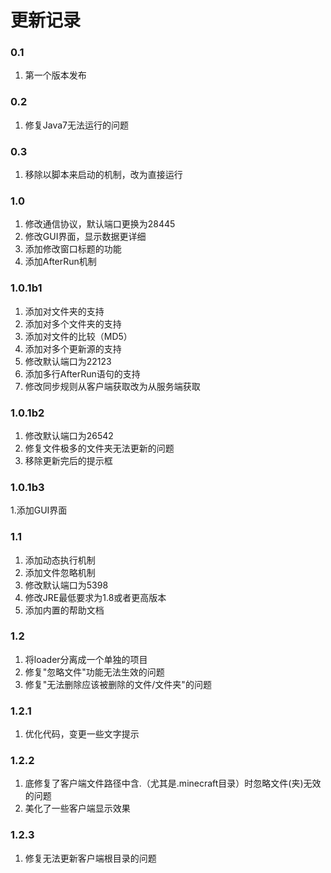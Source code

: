 # 更新记录

### 0.1

1. 第一个版本发布

### 0.2

1. 修复Java7无法运行的问题

### 0.3

1. 移除以脚本来启动的机制，改为直接运行

### 1.0

1. 修改通信协议，默认端口更换为28445
2. 修改GUI界面，显示数据更详细
3. 添加修改窗口标题的功能
4. 添加AfterRun机制

### 1.0.1b1

1. 添加对文件夹的支持
2. 添加对多个文件夹的支持
3. 添加对文件的比较（MD5）
4. 添加对多个更新源的支持
5. 修改默认端口为22123
6. 添加多行AfterRun语句的支持
7. 修改同步规则从客户端获取改为从服务端获取

### 1.0.1b2

1. 修改默认端口为26542
2. 修复文件极多的文件夹无法更新的问题
3. 移除更新完后的提示框

### 1.0.1b3

1.添加GUI界面

### 1.1

1. 添加动态执行机制
2. 添加文件忽略机制
3. 修改默认端口为5398
4. 修改JRE最低要求为1.8或者更高版本
5. 添加内置的帮助文档

### 1.2

1. 将loader分离成一个单独的项目
2. 修复"忽略文件"功能无法生效的问题
3. 修复"无法删除应该被删除的文件/文件夹"的问题

### 1.2.1

1. 优化代码，变更一些文字提示

### 1.2.2

1. 底修复了客户端文件路径中含.（尤其是.minecraft目录）时忽略文件(夹)无效的问题
2. 美化了一些客户端显示效果

### 1.2.3

1. 修复无法更新客户端根目录的问题
